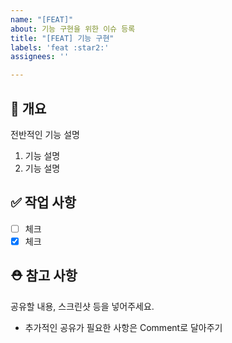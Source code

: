 ```yaml
---
name: "[FEAT]"
about: 기능 구현을 위한 이슈 등록
title: "[FEAT] 기능 구현"
labels: 'feat :star2:'
assignees: ''

---
```


## 📔   개요
전반적인 기능 설명

1. 기능 설명
2. 기능 설명


## ✅    작업 사항

- [ ] 체크
- [x] 체크

## ⛑️    참고 사항
공유할 내용, 스크린샷 등을 넣어주세요.
- 추가적인 공유가 필요한 사항은 Comment로 달아주기
